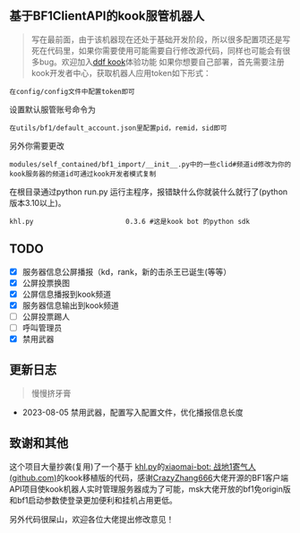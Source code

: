 ## 基于BF1ClientAPI的kook服管机器人

> 写在最前面，由于该机器现在还处于基础开发阶段，所以很多配置项还是写死在代码里，如果你需要使用可能需要自行修改源代码，同样也可能会有很多bug。欢迎加入[ddf kook](https://kook.top/A17StS)体验功能
如果你想要自己部署，首先需要注册kook开发者中心，获取机器人应用token如下形式：

```
在config/config文件中配置token即可
```

 设置默认服管账号命令为

 ```
 在utils/bf1/default_account.json里配置pid，remid，sid即可
 ```

 另外你需要更改

 ```
modules/self_contained/bf1_import/__init__.py中的一些clid#频道id修改为你的kook服务器的频道id可通过kook开发者模式复制
 ```

 在根目录通过python run.py 运行主程序，报错缺什么你就装什么就行了(python版本3.10以上)。

 ```
 khl.py                       0.3.6 #这是kook bot 的python sdk
 ```

## TODO

 - [x] 服务器信息公屏播报（kd，rank，新的击杀王已诞生(等等）
 - [x] 公屏投票换图
 - [x] 公屏信息播报到kook频道
 - [x] 服务器信息输出到kook频道
 - [ ] 公屏投票踢人
 - [ ] 呼叫管理员
 - [x] 禁用武器

## 更新日志

> 慢慢挤牙膏

- 2023-08-05 禁用武器，配置写入配置文件，优化播报信息长度

 ## 致谢和其他

 这个项目大量抄袭(复用)了一个基于 [khl.py](https://github.com/TWT233/khl.py)的[xiaomai-bot: 战地1寄气人 (github.com)](https://github.com/g1331/xiaomai-bot)的kook移植版的代码，感谢[CrazyZhang666](https://github.com/CrazyZhang666/)大佬开源的BF1客户端API项目使kook机器人实时管理服务器成为了可能，msk大佬开放的bf1免origin版和bf1启动参数使登录更加便利和挂机占用更低。

 另外代码很屎山，欢迎各位大佬提出修改意见！

